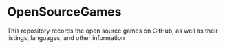 # OpenSourceGames
This repository records the open source games on GitHub, as well as their listings, languages, and other information
